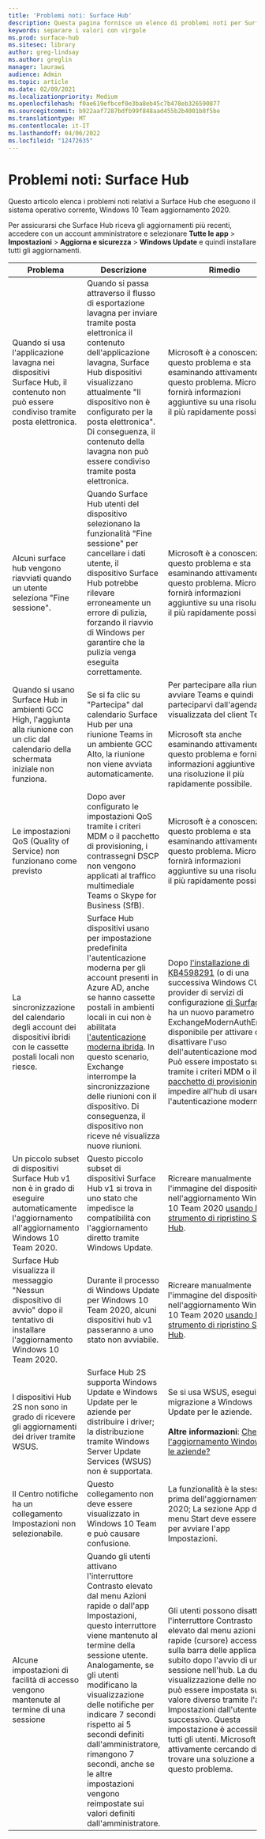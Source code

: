 ```yaml
---
title: 'Problemi noti: Surface Hub'
description: Questa pagina fornisce un elenco di problemi noti per Surface Hub
keywords: separare i valori con virgole
ms.prod: surface-hub
ms.sitesec: library
author: greg-lindsay
ms.author: greglin
manager: laurawi
audience: Admin
ms.topic: article
ms.date: 02/09/2021
ms.localizationpriority: Medium
ms.openlocfilehash: f0ae619efbcef0e3ba8eb45c7b478eb326590877
ms.sourcegitcommit: b922aaf7287bdfb99f848aad455b2b4001b8f5be
ms.translationtype: MT
ms.contentlocale: it-IT
ms.lasthandoff: 04/06/2022
ms.locfileid: "12472635"
---
```

# <a name="known-issues-surface-hub"></a>Problemi noti: Surface Hub

Questo articolo elenca i problemi noti relativi a Surface Hub che eseguono il sistema operativo corrente, Windows 10 Team aggiornamento 2020.

Per assicurarsi che Surface Hub riceva gli aggiornamenti più recenti, accedere con un account amministratore e selezionare **Tutte le app** >  **Impostazioni** >  **Aggiorna e sicurezza** >  **Windows Update** e quindi installare tutti gli aggiornamenti.




| Problema               | Descrizione           | Rimedio                 |
|---------------------|-----------------------|------------------------|
| Quando si usa l'applicazione lavagna nei dispositivi Surface Hub, il contenuto non può essere condiviso tramite posta elettronica.             | Quando si passa attraverso il flusso di esportazione lavagna per inviare tramite posta elettronica il contenuto dell'applicazione lavagna, Surface Hub dispositivi visualizzano attualmente "Il dispositivo non è configurato per la posta elettronica".  Di conseguenza, il contenuto della lavagna non può essere condiviso tramite posta elettronica.                                                                                                                                                                                                                   | Microsoft è a conoscenza di questo problema e sta esaminando attivamente questo problema.  Microsoft fornirà informazioni aggiuntive su una risoluzione il più rapidamente possibile.                                                                                                                                                                                                                                                                                                                                                                   |
| Alcuni surface hub vengono riavviati quando un utente seleziona "Fine sessione".                                                                      | Quando Surface Hub utenti del dispositivo selezionano la funzionalità "Fine sessione" per cancellare i dati utente, il dispositivo Surface Hub potrebbe rilevare erroneamente un errore di pulizia, forzando il riavvio di Windows per garantire che la pulizia venga eseguita correttamente.                                                                                                                                                                      | Microsoft è a conoscenza di questo problema e sta esaminando attivamente questo problema.  Microsoft fornirà informazioni aggiuntive su una risoluzione il più rapidamente possibile.                                                                                                                                                        |
| Quando si usano Surface Hub in ambienti GCC High, l'aggiunta alla riunione con un clic dal calendario della schermata iniziale non funziona. | Se si fa clic su "Partecipa" dal calendario Surface Hub per una riunione Teams in un ambiente GCC Alto, la riunione non viene avviata automaticamente. | Per partecipare alla riunione, avviare Teams e quindi parteciparvi dall'agenda visualizzata del client Teams.<br> <br>Microsoft sta anche esaminando attivamente questo problema e fornirà informazioni aggiuntive su una risoluzione il più rapidamente possibile. |
| Le impostazioni QoS (Quality of Service) non funzionano come previsto | Dopo aver configurato le impostazioni QoS tramite i criteri MDM o il pacchetto di provisioning, i contrassegni DSCP non vengono applicati al traffico multimediale Teams o Skype for Business (SfB). | Microsoft è a conoscenza di questo problema e sta esaminando attivamente questo problema.  Microsoft fornirà informazioni aggiuntive su una risoluzione il più rapidamente possibile. |
| La sincronizzazione del calendario degli account dei dispositivi ibridi con le cassette postali locali non riesce.   | Surface Hub dispositivi usano per impostazione predefinita l'autenticazione moderna per gli account presenti in Azure AD, anche se hanno cassette postali in ambienti locali in cui non è abilitata [l'autenticazione moderna ibrida](/microsoft-365/enterprise/configure-exchange-server-for-hybrid-modern-authentication). In questo scenario, Exchange interrompe la sincronizzazione delle riunioni con il dispositivo. Di conseguenza, il dispositivo non riceve né visualizza nuove riunioni.                                                                                                    | Dopo [l'installazione di KB4598291](https://support.microsoft.com/help/4598291) (o di una successiva Windows CU), il provider di servizi di configurazione [di SurfaceHub](/windows/client-management/mdm/surfacehub-csp) ha un nuovo parametro ExchangeModernAuthEnabled disponibile per attivare o disattivare l'uso dell'autenticazione moderna. Può essere impostato su false tramite i criteri MDM o il [pacchetto di provisioning](https://download.microsoft.com/download/8/3/F/83FD5089-D14E-42E3-AF7C-6FC36F80D347/ExchangeModernAuthDisabled.ppkg) per impedire all'hub di usare l'autenticazione moderna.                                                                                                |
| Un piccolo subset di dispositivi Surface Hub v1 non è in grado di eseguire automaticamente l'aggiornamento all'aggiornamento Windows 10 Team 2020.                                            | Questo piccolo subset di dispositivi Surface Hub v1 si trova in uno stato che impedisce la compatibilità con l'aggiornamento diretto tramite Windows Update.                                                                                                                                          | Ricreare manualmente l'immagine del dispositivo nell'aggiornamento Windows 10 Team 2020 [usando lo strumento di ripristino Surface Hub](surface-hub-recovery-tool.md).                                                                                                                                                                                 |
| Surface Hub visualizza il messaggio "Nessun dispositivo di avvio" dopo il tentativo di installare l'aggiornamento Windows 10 Team 2020.                                                                        | Durante il processo di Windows Update per Windows 10 Team 2020, alcuni dispositivi hub v1 passeranno a uno stato non avviabile.                                                                                                                                                                                                                                       | Ricreare manualmente l'immagine del dispositivo nell'aggiornamento Windows 10 Team 2020 [usando lo strumento di ripristino Surface Hub](surface-hub-recovery-tool.md).                                                                                                                                                          |
| I dispositivi Hub 2S non sono in grado di ricevere gli aggiornamenti dei driver tramite WSUS.                                             | Surface Hub 2S supporta Windows Update e Windows Update per le aziende per distribuire i driver; la distribuzione tramite Windows Server Update Services (WSUS) non è supportata.                                                                                                                                                                                                                                                                      | Se si usa WSUS, eseguire la migrazione a Windows Update per le aziende.<br> <br>**Altre informazioni**: [Che cos'è l'aggiornamento Windows per le aziende?](/windows/deployment/update/waas-manage-updates-wufb)                                                                                                                                                                                                                                                                                                                            |
| Il Centro notifiche ha un collegamento Impostazioni non selezionabile. | Questo collegamento non deve essere visualizzato in Windows 10 Team e può causare confusione.   | La funzionalità è la stessa di prima dell'aggiornamento 2020; La sezione App del menu Start deve essere usata per avviare l'app Impostazioni.    |
| Alcune impostazioni di facilità di accesso vengono mantenute al termine di una sessione| Quando gli utenti attivano l'interruttore Contrasto elevato dal menu Azioni rapide o dall'app Impostazioni, questo interruttore viene mantenuto al termine della sessione utente. Analogamente, se gli utenti modificano la visualizzazione delle notifiche per indicare 7 secondi rispetto ai 5 secondi definiti dall'amministratore, rimangono 7 secondi, anche se le altre impostazioni vengono reimpostate sui valori definiti dall'amministratore.|Gli utenti possono disattivare l'interruttore Contrasto elevato dal menu azioni rapide (cursore) accessibile sulla barra delle applicazioni subito dopo l'avvio di una sessione nell'hub. La durata di visualizzazione delle notifiche può essere impostata su un valore diverso tramite l'app Impostazioni dall'utente successivo. Questa impostazione è accessibile a tutti gli utenti. Microsoft sta attivamente cercando di trovare una soluzione a questo problema.|                                  |
